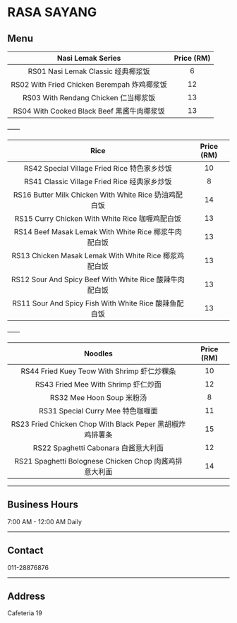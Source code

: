 # RASA SAYANG

## Menu

|              Nasi Lemak Series              | Price (RM) |
| :-----------------------------------------: | :--------: |
|     RS01 Nasi Lemak Classic 经典椰浆饭      |     6      |
| RS02 With Fried Chicken Berempah 炸鸡椰浆饭 |     12     |
|    RS03 With Rendang Chicken 仁当椰浆饭     |     13     |
| RS04 With Cooked Black Beef 黑酱牛肉椰浆饭  |     13     |

——

|                          Rice                           | Price (RM) |
| :-----------------------------------------------------: | :--------: |
|      RS42 Special Village Fried Rice 特色家乡炒饭       |     10     |
|      RS41 Classic Village Fried Rice 经典家乡炒饭       |     8      |
|  RS16 Butter Milk Chicken With White Rice 奶油鸡配白饭  |     14     |
|     RS15 Curry Chicken With White Rice 咖喱鸡配白饭     |     13     |
|  RS14 Beef Masak Lemak With White Rice 椰浆牛肉配白饭   |     13     |
|  RS13 Chicken Masak Lemak With White Rice 椰浆鸡配白饭  |     13     |
| RS12 Sour And Spicy Beef With White Rice 酸辣牛肉配白饭 |     13     |
|  RS11 Sour And Spicy Fish With White Rice 酸辣鱼配白饭  |     13     |

——

|                          Noodles                          | Price (RM) |
| :-------------------------------------------------------: | :--------: |
|        RS44 Fried Kuey Teow With Shrimp 虾仁炒粿条        |     10     |
|            RS43 Fried Mee With Shrimp 虾仁炒面            |     12     |
|                 RS32 Mee Hoon Soup 米粉汤                 |     8      |
|             RS31 Special Curry Mee 特色咖喱面             |     11     |
| RS23 Fried Chicken Chop With Black Peper 黑胡椒炸鸡排薯条 |     15     |
|           RS22 Spaghetti Cabonara 白酱意大利面            |     12     |
|  RS21 Spaghetti Bolognese Chicken Chop 肉酱鸡排意大利面   |     14     |

---

## Business Hours

7:00 AM - 12:00 AM Daily

---

## Contact

011-28876876

---

## Address

Cafeteria 19
